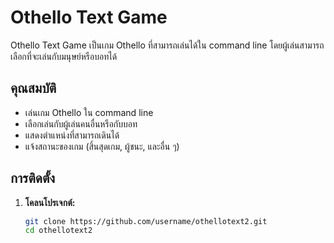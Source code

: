 # Othello Text Game

Othello Text Game เป็นเกม Othello ที่สามารถเล่นได้ใน command line โดยผู้เล่นสามารถเลือกที่จะเล่นกับมนุษย์หรือบอทได้

## คุณสมบัติ

- เล่นเกม Othello ใน command line
- เลือกเล่นกับผู้เล่นคนอื่นหรือกับบอท
- แสดงตำแหน่งที่สามารถเดินได้
- แจ้งสถานะของเกม (สิ้นสุดเกม, ผู้ชนะ, และอื่น ๆ)

## การติดตั้ง

1. **โคลนโปรเจกต์:**

   ```bash
   git clone https://github.com/username/othellotext2.git
   cd othellotext2
